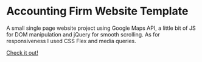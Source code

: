 # Accounting Firm Website Template

A small single page website project using Google Maps API, a little bit of JS for DOM manipulation and jQuery for smooth scrolling.
As for responsiveness I used CSS Flex and media queries.

[Check it out!](https://leogodoyllg.github.io/Accounting-Firm-Template/)
